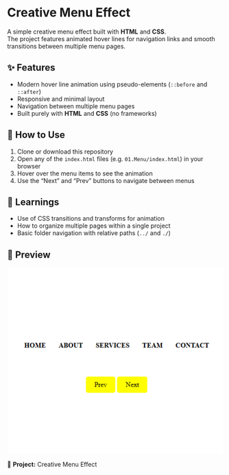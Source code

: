 # Creative Menu Effect

A simple creative menu effect built with **HTML** and **CSS**.  
The project features animated hover lines for navigation links and smooth transitions between multiple menu pages.

## ✨ Features

- Modern hover line animation using pseudo-elements (`::before` and `::after`)
- Responsive and minimal layout
- Navigation between multiple menu pages
- Built purely with **HTML** and **CSS** (no frameworks)

## 🚀 How to Use

1. Clone or download this repository  
2. Open any of the `index.html` files (e.g. `01.Menu/index.html`) in your browser  
3. Hover over the menu items to see the animation  
4. Use the “Next” and “Prev” buttons to navigate between menus

## 🧠 Learnings

- Use of CSS transitions and transforms for animation  
- How to organize multiple pages within a single project  
- Basic folder navigation with relative paths (`../` and `./`)

## 📸 Preview

![Creative Menu Preview](preview.png)

📅 **Project:** Creative Menu Effect

